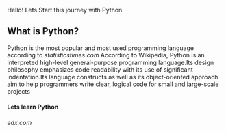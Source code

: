 Hello! Lets Start this journey with Python

## What is Python?

Python is the most popular and most used programming language according to *statisticstimes.com* 
According to Wikipedia, Python is an interpreted high-level general-purpose programming language.Its design philosophy emphasizes code readability with its use of significant indentation.Its language constructs as well as its object-oriented approach aim to help programmers write clear, logical code for small and large-scale projects

#### __Lets learn Python__

###### edx.com
